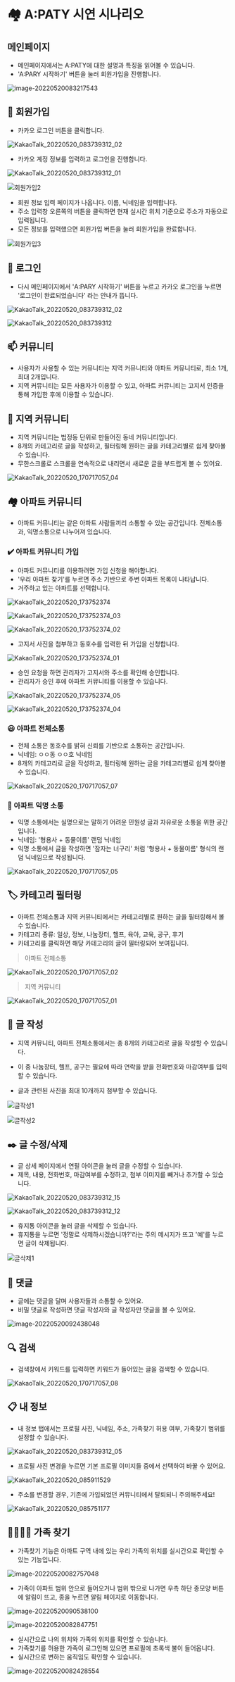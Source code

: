 # 🏘️ A:PATY 시연 시나리오

## 메인페이지

- 메인페이지에서는 A:PATY에 대한 설명과 특징을 읽어볼 수 있습니다.
- 'A:PARY 시작하기' 버튼을 눌러 회원가입을 진행합니다.

![image-20220520083217543](Apaty_시연시나리오.assets/image-20220520083217543.png)

## 👏 회원가입

- 카카오 로그인 버튼을 클릭합니다.

![KakaoTalk_20220520_083739312_02](Apaty_시연시나리오.assets/로그인1.png)

- 카카오 계정 정보를 입력하고 로그인을 진행합니다.

![KakaoTalk_20220520_083739312_01](Apaty_시연시나리오.assets/회원가입1.png)

![회원가입2](Apaty_시연시나리오.assets/회원가입2.png)

- 회원 정보 입력 페이지가 나옵니다. 이름, 닉네임을 입력합니다.
- 주소 입력창 오른쪽의 버튼을 클릭하면 현재 실시간 위치 기준으로 주소가 자동으로 입력됩니다.
- 모든 정보를 입력했으면 회원가입 버튼을 눌러 회원가입을 완료합니다.

![회원가입3](Apaty_시연시나리오.assets/회원가입3.png)

## 📱 로그인

- 다시 메인페이지에서 'A:PARY 시작하기' 버튼을 누르고 카카오 로그인을 누르면 '로그인이 완료되었습니다' 라는 안내가 뜹니다.

![KakaoTalk_20220520_083739312_02](Apaty_시연시나리오.assets/로그인1.png)

![KakaoTalk_20220520_083739312](Apaty_시연시나리오.assets/로그인2.png)

## 📫 커뮤니티

- 사용자가 사용할 수 있는 커뮤니티는 지역 커뮤니티와 아파트 커뮤니티로, 최소 1개, 최대 2개입니다.
- 지역 커뮤니티는 모든 사용자가 이용할 수 있고, 아파트 커뮤니티는 고지서 인증을 통해 가입한 후에 이용할 수 있습니다.

## 📍 지역 커뮤니티

- 지역 커뮤니티는 법정동 단위로 만들어진 동네 커뮤니티입니다.
- 8개의 카테고리로 글을 작성하고, 필터링해 원하는 글을 카테고리별로 쉽게 찾아볼 수 있습니다.
- 무한스크롤로 스크롤을 연속적으로 내리면서 새로운 글을 부드럽게 볼 수 있어요.

![KakaoTalk_20220520_170717057_04](Apaty_시연시나리오.assets/지역커뮤니티1.png)

## 🏘️ 아파트 커뮤니티

- 아파트 커뮤니티는 같은 아파트 사람들끼리 소통할 수 있는 공간입니다. 전체소통과, 익명소통으로 나누어져 있습니다.

### :heavy_check_mark: 아파트 커뮤니티 가입

- 아파트 커뮤니티를 이용하려면 가입 신청을 해야합니다.
- '우리 아파트 찾기'를 누르면 주소 기반으로 주변 아파트 목록이 나타납니다.
- 거주하고 있는 아파트를 선택합니다.

![KakaoTalk_20220520_173752374](Apaty_시연시나리오.assets/아파트커뮤니티가입1.png)

![KakaoTalk_20220520_173752374_03](Apaty_시연시나리오.assets/아파트커뮤니티가입2.png)

![KakaoTalk_20220520_173752374_02](Apaty_시연시나리오.assets/아파트커뮤니티가입3.png)

- 고지서 사진을 첨부하고 동호수를 입력한 뒤 가입을 신청합니다.

![KakaoTalk_20220520_173752374_01](Apaty_시연시나리오.assets/아파트커뮤니티가입4.png)

- 승인 요청을 하면 관리자가 고지서와 주소를 확인해 승인합니다.
- 관리자가 승인 후에 아파트 커뮤니티를 이용할 수 있습니다.

![KakaoTalk_20220520_173752374_05](Apaty_시연시나리오.assets/아파트커뮤니티가입5.png)

![KakaoTalk_20220520_173752374_04](Apaty_시연시나리오.assets/아파트커뮤니티가입6.png)

### 😃 아파트 전체소통

- 전체 소통은 동호수를 밝혀 신뢰를 기반으로 소통하는 공간입니다.
- 닉네임: ㅇㅇ동 ㅇㅇ호 닉네임
- 8개의 카테고리로 글을 작성하고, 필터링해 원하는 글을 카테고리별로 쉽게 찾아볼 수 있습니다.

![KakaoTalk_20220520_170717057_07](Apaty_시연시나리오.assets/아파트전체소통1.png)

### 🤫 아파트 익명 소통

- 익명 소통에서는 실명으로는 말하기 어려운 민원성 글과 자유로운 소통을 위한 공간입니다.
- 닉네임: '형용사 + 동물이름' 랜덤 닉네임
- 익명 소통에서 글을 작성하면 '잠자는 너구리' 처럼 '형용사 + 동물이름' 형식의 랜덤 닉네임으로 작성됩니다.

![KakaoTalk_20220520_170717057_05](Apaty_시연시나리오.assets/아파트익명소통1.png)

## 🏷️ 카테고리 필터링

- 아파트 전체소통과 지역 커뮤니티에서는 카테고리별로 원하는 글을 필터링해서 볼 수 있습니다.
- 카테고리 종류: 일상, 정보, 나눔장터, 헬프, 육아, 교육, 공구, 후기
- 카테고리를 클릭하면 해당 카테고리의 글이 필터링되어 보여집니다.

> 아파트 전체소통

![KakaoTalk_20220520_170717057_02](Apaty_시연시나리오.assets/카테고리1.png)

> 지역 커뮤니티

![KakaoTalk_20220520_170717057_01](Apaty_시연시나리오.assets/카테고리2.png)

## 📝 글 작성

- 지역 커뮤니티, 아파트 전체소통에서는 총 8개의 카테고리로 글을 작성할 수 있습니다.

- 이 중 나눔장터, 헬프, 공구는 필요에 따라 연락을 받을 전화번호와 마감여부를 입력할 수 있습니다.
- 글과 관련된 사진을 최대 10개까지 첨부할 수 있습니다.

![글작성1](Apaty_시연시나리오.assets/글작성1.png)

![글작성2](Apaty_시연시나리오.assets/글작성2.png)

## ✒️ 글 수정/삭제

- 글 상세 페이지에서 연필 아이콘을 눌러 글을 수정할 수 있습니다.
- 제목, 내용, 전화번호, 마감여부를 수정하고, 첨부 이미지를 빼거나 추가할 수 있습니다.

![KakaoTalk_20220520_083739312_15](Apaty_시연시나리오.assets/글상세1.png)

![KakaoTalk_20220520_083739312_12](Apaty_시연시나리오.assets/글수정1.png)

- 휴지통 아이콘을 눌러 글을 삭제할 수 있습니다.
- 휴지통을 누르면 '정말로 삭제하시겠습니까?'라는 주의 메시지가 뜨고 '예'를 누르면 글이 삭제됩니다.

![글삭제1](Apaty_시연시나리오.assets/글삭제1.png)

## 💬 댓글

- 글에는 댓글을 달며 사용자들과 소통할 수 있어요.
- 비밀 댓글로 작성하면 댓글 작성자와 글 작성자만 댓글을 볼 수 있어요.

![image-20220520092438048](Apaty_시연시나리오.assets/댓글1.png)

## :mag: 검색

- 검색창에서 키워드를 입력하면 키워드가 들어있는 글을 검색할 수 있습니다.

![KakaoTalk_20220520_170717057_08](Apaty_시연시나리오.assets/검색1.png)

## 📋 내 정보

- 내 정보 탭에서는 프로필 사진, 닉네임, 주소, 가족찾기 허용 여부, 가족찾기 범위를 설정할 수 있습니다.

![KakaoTalk_20220520_083739312_05](Apaty_시연시나리오.assets/내정보1.png)

- 프로필 사진 변경을 누르면 기본 프로필 이미지들 중에서 선택하여 바꿀 수 있어요.

![KakaoTalk_20220520_085911529](Apaty_시연시나리오.assets/내정보2.png)

- 주소를 변경할 경우, 기존에 가입되었던 커뮤니티에서 탈퇴되니 주의해주세요!

![KakaoTalk_20220520_085751177](Apaty_시연시나리오.assets/내정보3.png)

## 👨‍👩‍👧‍👦 가족 찾기

- 가족찾기 기능은 아파트 구역 내에 있는 우리 가족의 위치를 실시간으로 확인할 수 있는 기능입니다.

![image-20220520082757048](Apaty_시연시나리오.assets/가족찾기1.png)

- 가족이 아파트 범위 안으로 들어오거나 범위 밖으로 나가면 우측 하단 종모양 버튼에 알림이 뜨고, 종을 누르면 알림 페이지로 이동합니다.

![image-20220520090538100](Apaty_시연시나리오.assets/가족찾기2.png)

![image-20220520082847751](Apaty_시연시나리오.assets/가족찾기3.png)

- 실시간으로 나의 위치와 가족의 위치를 확인할 수 있습니다.
- 가족찾기를 허용한 가족이 로그인해 있으면 프로필에 초록색 불이 들어옵니다.
- 실시간으로 변하는 움직임도 확인할 수 있습니다.

![image-20220520082428554](Apaty_시연시나리오.assets/가족찾기4.png)
